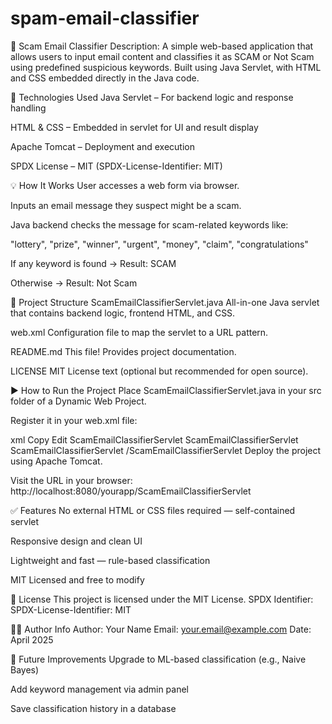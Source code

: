 # spam-email-classifier
📧 Scam Email Classifier
Description:
A simple web-based application that allows users to input email content and classifies it as SCAM or Not Scam using predefined suspicious keywords. Built using Java Servlet, with HTML and CSS embedded directly in the Java code.

🔧 Technologies Used
Java Servlet – For backend logic and response handling

HTML & CSS – Embedded in servlet for UI and result display

Apache Tomcat – Deployment and execution

SPDX License – MIT (SPDX-License-Identifier: MIT)

💡 How It Works
User accesses a web form via browser.

Inputs an email message they suspect might be a scam.

Java backend checks the message for scam-related keywords like:

"lottery", "prize", "winner", "urgent", "money", "claim", "congratulations"

If any keyword is found → Result: SCAM

Otherwise → Result: Not Scam

📁 Project Structure
ScamEmailClassifierServlet.java
All-in-one Java servlet that contains backend logic, frontend HTML, and CSS.

web.xml
Configuration file to map the servlet to a URL pattern.

README.md
This file! Provides project documentation.

LICENSE
MIT License text (optional but recommended for open source).

▶️ How to Run the Project
Place ScamEmailClassifierServlet.java in your src folder of a Dynamic Web Project.

Register it in your web.xml file:

xml
Copy
Edit
<servlet>
  <servlet-name>ScamEmailClassifierServlet</servlet-name>
  <servlet-class>ScamEmailClassifierServlet</servlet-class>
</servlet>
<servlet-mapping>
  <servlet-name>ScamEmailClassifierServlet</servlet-name>
  <url-pattern>/ScamEmailClassifierServlet</url-pattern>
</servlet-mapping>
Deploy the project using Apache Tomcat.

Visit the URL in your browser:
http://localhost:8080/yourapp/ScamEmailClassifierServlet

✅ Features
No external HTML or CSS files required — self-contained servlet

Responsive design and clean UI

Lightweight and fast — rule-based classification

MIT Licensed and free to modify

📜 License
This project is licensed under the MIT License.
SPDX Identifier: SPDX-License-Identifier: MIT

👨‍💻 Author Info
Author: Your Name
Email: your.email@example.com
Date: April 2025

🚀 Future Improvements
Upgrade to ML-based classification (e.g., Naive Bayes)

Add keyword management via admin panel

Save classification history in a database

